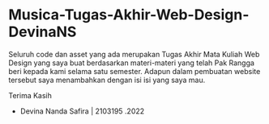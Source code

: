 # Musica-Tugas-Akhir-Web-Design-DevinaNS
Seluruh code dan asset yang ada merupakan Tugas Akhir Mata Kuliah Web Design 
yang saya buat berdasarkan materi-materi yang telah Pak Rangga beri kepada kami selama satu semester.
Adapun dalam pembuatan website tersebut saya menambahkan dengan isi isi yang saya mau.

Terima Kasih
- Devina Nanda Safira | 2103195
.2022
